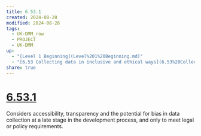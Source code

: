 ```yaml
---
title: 6.53.1
created: 2024-08-28
modified: 2024-08-28
tags:
  - UK-DMM_row
  - PROJECT
  - UK-DMM
up:
  - "[Level 1 Beginning](Level%201%20Beginning.md)"
  - "[6.53 Collecting data in inclusive and ethical ways](6.53%20Collecting%20data%20in%20inclusive%20and%20ethical%20ways.md)"
share: true
---
```

# [6.53.1](6.53.1.md)

Considers accessibility, transparency and the potential for bias in data collection at a late stage in the development process, and only to meet legal or policy requirements.
